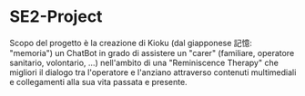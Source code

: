 # SE2-Project

Scopo del progetto è la creazione di Kioku (dal giapponese 記憶: "memoria") un ChatBot in grado di assistere un "carer" (familiare, operatore sanitario, volontario, ...) nell'ambito di una "Reminiscence Therapy" che migliori il dialogo tra l'operatore e l'anziano attraverso contenuti multimediali e collegamenti alla sua vita passata e presente.
